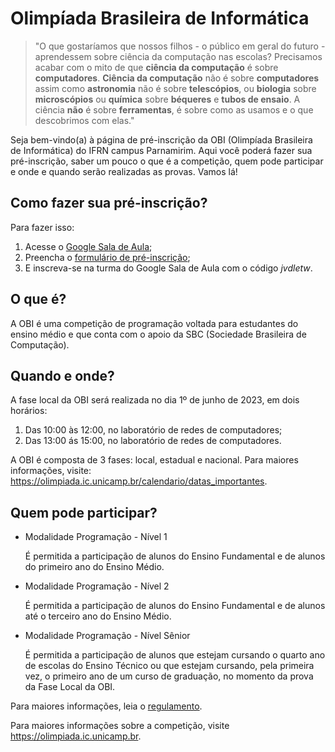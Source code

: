# Olimpíada Brasileira de Informática

> "O que gostaríamos que nossos filhos - o público em geral do futuro - aprendessem sobre ciência da computação nas escolas? Precisamos acabar com o mito de que **ciência da computação** é sobre **computadores**. **Ciência da computação** não é sobre **computadores** assim como **astronomia** não é sobre **telescópios**, ou **biologia** sobre **microscópios** ou **química** sobre **béqueres** e **tubos de ensaio**. A ciência **não** é sobre **ferramentas**, é sobre como as usamos e o que descobrimos com elas."

Seja bem-vindo(a) à página de pré-inscrição da OBI (Olimpíada Brasileira de Informática) do IFRN campus Parnamirim. Aqui você poderá fazer sua pré-inscrição, saber um pouco o que é a competição, quem pode participar e onde e quando serão realizadas as provas. Vamos lá!

## Como fazer sua pré-inscrição?

Para fazer isso:
  
1. Acesse o [Google Sala de Aula](https://suap.ifrn.edu.br/ldap_backend/redirecionar_google_classroom);
2. Preencha o [formulário de pré-inscrição](https://forms.gle/w3gL7tmKeRFi6hmh7);
3. E inscreva-se na turma do Google Sala de Aula com o código *jvdletw*.

## O que é?

A OBI é uma competição de programação voltada para estudantes do ensino médio e que conta com o apoio da SBC (Sociedade Brasileira de Computação).

## Quando e onde?

A fase local da OBI será realizada no dia 1º de junho de 2023, em dois horários:

1. Das 10:00 às 12:00, no laboratório de redes de computadores;
2. Das 13:00 ás 15:00, no laboratório de redes de computadores.

 A OBI é composta de 3 fases: local, estadual e nacional. Para maiores informações, visite: <https://olimpiada.ic.unicamp.br/calendario/datas_importantes>.

## Quem pode participar?

- Modalidade Programação - Nível 1

  É permitida a participação de alunos do Ensino Fundamental e de alunos do primeiro ano do Ensino Médio.

- Modalidade Programação - Nível 2

  É permitida a participação de alunos do Ensino Fundamental e de alunos até o terceiro ano do Ensino Médio.
  
- Modalidade Programação - Nível Sênior

  É permitida a participação de alunos que estejam cursando o quarto ano de escolas do Ensino Técnico ou que estejam cursando, pela primeira vez, o primeiro ano de um curso de graduação, no momento da prova da Fase Local da OBI.

Para maiores informações, leia o [regulamento](https://olimpiada.ic.unicamp.br/info/regulamento/).


Para maiores informações sobre a competição, visite <https://olimpiada.ic.unicamp.br>.
